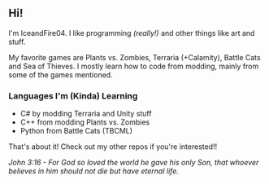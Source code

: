 ## Hi!
I'm IceandFire04. I like programming _(really!)_ and other things like art and stuff.

My favorite games are Plants vs. Zombies, Terraria (+Calamity), Battle Cats and Sea of Thieves. 
I mostly learn how to code from modding, mainly from some of the games mentioned.

### Languages I'm (Kinda) Learning
- C# by modding Terraria and Unity stuff
- C++ from modding Plants vs. Zombies
- Python from Battle Cats (TBCML)

That's about it! Check out my other repos if you're interested!!

_John 3:16 - For God so loved the world he gave his only Son, that whoever believes in him should not die but have eternal life._

